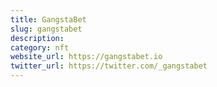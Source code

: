 ```yaml
---
title: GangstaBet
slug: gangstabet
description:
category: nft
website_url: https://gangstabet.io
twitter_url: https://twitter.com/_gangstabet
---
```

